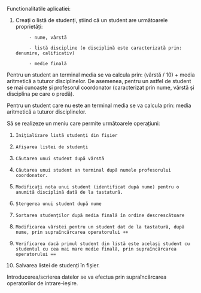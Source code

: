 Functionalitatile aplicatiei:

1. Creați o listă de studenți, știind că un student are următoarele proprietăți:

            - nume, vârstă

            - listă discipline (o disciplină este caracterizată prin: denumire, calificativ)

            - medie finală

Pentru un student an terminal media se va calcula prin: (vârstă / 10) + media aritmetică a tuturor disciplinelor. De asemenea, pentru un astfel de student se mai cunoaște și profesorul coordonator (caracterizat prin nume, vârstă și disciplina pe care o predă).

Pentru un student care nu este an terminal media se va calcula prin: media aritmetică a tuturor disciplinelor.

Să se realizeze un meniu care permite următoarele operațiuni:

1)     Inițializare listă studenți din fișier

2)     Afișarea listei de studenți

3)     Căutarea unui student după vârstă

4)     Căutarea unui student an terminal după numele profesorului coordonator.

5)     Modificați nota unui student (identificat după nume) pentru o anumită disciplină dată de la tastatură.

6)     Ștergerea unui student după nume

7)     Sortarea studenților după media finală în ordine descrescătoare

8)     Modificarea vârstei pentru un student dat de la tastatură, după nume, prin supraîncărcarea operatorului ++

9)     Verificarea dacă primul student din listă este același student cu studentul cu cea mai mare medie finală, prin supraîncărcarea operatorului ==

10)  Salvarea listei de studenți în fișier.

Introducerea/scrierea datelor se va efectua prin supraîncărcarea operatorilor de intrare-ieșire.
